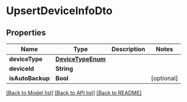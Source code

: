 # UpsertDeviceInfoDto

## Properties
Name | Type | Description | Notes
------------ | ------------- | ------------- | -------------
**deviceType** | [**DeviceTypeEnum**](DeviceTypeEnum.md) |  | 
**deviceId** | **String** |  | 
**isAutoBackup** | **Bool** |  | [optional] 

[[Back to Model list]](../README.md#documentation-for-models) [[Back to API list]](../README.md#documentation-for-api-endpoints) [[Back to README]](../README.md)


